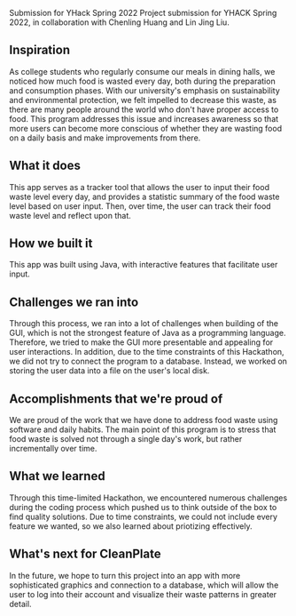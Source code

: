 Submission for YHack Spring 2022
Project submission for YHACK Spring 2022, in collaboration with Chenling Huang and Lin Jing Liu.

## Inspiration
As college students who regularly consume our meals in dining halls, we noticed how much food is wasted every day, both during the preparation and consumption phases. With our university's emphasis on sustainability and environmental protection, we felt impelled to decrease this waste, as there are many people around the world who don't have proper access to food. This program addresses this issue and increases awareness so that more users can become more conscious of whether they are wasting food on a daily basis and make improvements from there.
## What it does
This app serves as a tracker tool that allows the user to input their food waste level every day, and provides a statistic summary of the food waste level based on user input. Then, over time, the user can track their food waste level and reflect upon that.
## How we built it
This app was built using Java, with interactive features that facilitate user input.
## Challenges we ran into
Through this process, we ran into a lot of challenges when building of the GUI, which is not the strongest feature of Java as a programming language. Therefore, we tried to make the GUI more presentable and appealing for user interactions. In addition, due to the time constraints of this Hackathon, we did not try to connect the program to a database. Instead, we worked on storing the user data into a file on the user's local disk.
## Accomplishments that we're proud of
We are proud of the work that we have done to address food waste using software and daily habits. The main point of this program is to stress that food waste is solved not through a single day's work, but rather incrementally over time.
## What we learned
Through this time-limited Hackathon, we encountered numerous challenges during the coding process which pushed us to think outside of the box to find quality solutions. Due to time constraints, we could not include every feature we wanted, so we also learned about priotizing effectively. 
## What's next for CleanPlate
In the future, we hope to turn this project into an app with more sophisticated graphics and connection to a database, which will  allow the user to log into their account and visualize their waste patterns in greater detail.
